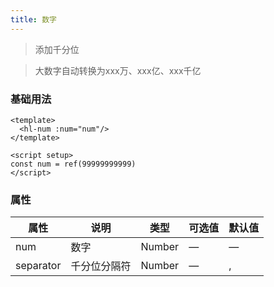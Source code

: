 ```yaml
---
title: 数字
---
```


> 添加千分位

> 大数字自动转换为xxx万、xxx亿、xxx千亿

### 基础用法

~~~vue
<template>
  <hl-num :num="num"/>
</template>

<script setup>
const num = ref(99999999999)
</script>
~~~

### 属性

| 属性        | 说明  | 类型  | 可选值| 默认值  |
| ----------- | ------ | ------ | ------ | -------- |
| num | 数字  | Number | —  | —   |
| separator | 千分位分隔符  | Number | —  | ,  |